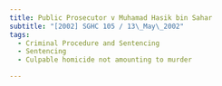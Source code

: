 ```yaml
---
title: Public Prosecutor v Muhamad Hasik bin Sahar
subtitle: "[2002] SGHC 105 / 13\_May\_2002"
tags:
  - Criminal Procedure and Sentencing
  - Sentencing
  - Culpable homicide not amounting to murder

---
```



